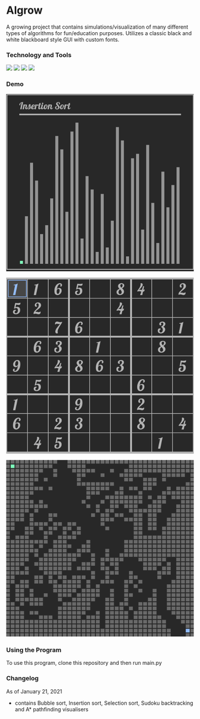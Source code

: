 # Algrow

A growing project that contains simulations/visualization of many different types of algorithms for fun/education purposes. Utilizes a classic black and white blackboard style GUI with custom fonts.

### Technology and Tools

![](https://img.shields.io/badge/Code-Python-informational?style=flat&logo=logo_name&logoColor=white&color=2bbc8a) ![](https://img.shields.io/badge/GUI-Pygame-informational?style=flat&logo=logo_name&logoColor=white&color=2bbc8a) ![](https://img.shields.io/badge/Editor-VSCode-informational?style=flat&logo=logo_name&logoColor=white&color=2bbc8a) ![](https://img.shields.io/badge/OS-Windows-informational?style=flat&logo=logo_name&logoColor=white&color=2bbc8a)

### Demo

![](AlgrowAssets/InsertionSort.gif)

![](AlgrowAssets/SudokuBacktrack.gif)

![](AlgrowAssets/AStar.gif)

### Using the Program
To use this program, clone this repository and then run main.py
### Changelog

As of January 21, 2021

* contains Bubble sort, Insertion sort, Selection sort, Sudoku backtracking and A* pathfinding visualisers
